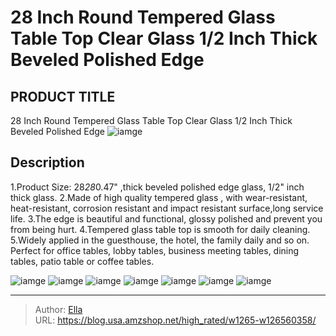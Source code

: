 # 28 Inch Round Tempered Glass Table Top Clear Glass 1/2 Inch Thick Beveled Polished Edge


## PRODUCT TITLE 

28 Inch Round Tempered Glass Table Top Clear Glass 1/2 Inch Thick Beveled Polished Edge
![iamge](https://b2bfiles1.gigab2b.cn/image/wkseller/14149/20221104_2a24db76a19ef895d4966ab909bd6f2d.jpg)

## Description

1.Product Size: 28*28*0.47&#34; ,thick beveled polished edge glass, 1/2&#34; inch thick glass.
2.Made of high quality tempered glass , with wear-resistant, heat-resistant, corrosion resistant and impact resistant surface,long service life.
3.The edge is beautiful and functional, glossy polished and prevent you from being hurt.
4.Tempered glass table top is smooth for daily cleaning.
5.Widely applied in the guesthouse, the hotel, the family daily and so on. Perfect for office tables, lobby tables, business meeting tables, dining tables, patio table or coffee tables.






![iamge](https://b2bfiles1.gigab2b.cn/image/wkseller/14149/20221104_b80cd9f258d6f606d6c8015d3d853a21.jpg)
![iamge](https://b2bfiles1.gigab2b.cn/image/wkseller/14149/20221104_7c2499861b195aa861b4a1e770cb4516.jpg)
![iamge](https://b2bfiles1.gigab2b.cn/image/wkseller/14149/20221104_fafa70aee7d6a2a2c1dda5541e3adc2b.jpg)
![iamge](https://b2bfiles1.gigab2b.cn/image/wkseller/14149/20221104_8927cc36b4fa2f0e710f5d7255f79fc2.jpg)
![iamge](https://b2bfiles1.gigab2b.cn/image/wkseller/14149/20221104_460ba00ac7996237dfaefe8df6d64572.jpg)
![iamge](https://b2bfiles1.gigab2b.cn/image/wkseller/14149/20221104_81476353a223f724c66f45731fdda9dd.jpg)
![iamge](https://b2bfiles1.gigab2b.cn/image/wkseller/14149/20221201_0e39d90b29df3ffe841a611518345eeb.jpg)


---

> Author: [Ella](https://blog.usa.amzshop.net/)  
> URL: https://blog.usa.amzshop.net/high_rated/w1265-w126560358/  

